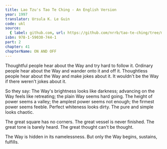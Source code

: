 ```yaml
---
title: Lao Tzu's Tao Te Ching - An English Version
year: 1997
translator: Ursula K. Le Guin
code: ukl
source:
  { label: github.com, url: https://github.com/nrrb/tao-te-ching/tree/master }
isbn: 978-1-59030-744-1
part: 2
chapter: 41
chapterName: ON AND OFF
---
```


Thoughtful people hear about the Way
and try hard to follow it.
Ordinary people hear about the Way
and wander onto it and off it.
Thoughtless people hear about the Way
and make jokes about it.
It wouldn't be the Way
if there weren't jokes about it.

So they say:
The Way's brightness looks like darkness;
advancing on the Way feels like retreating;
the plain Way seems hard going.
The height of power seems a valley;
the amplest power seems not enough;
the firmest power seems feeble.
Perfect whiteness looks dirty.
The pure and simple looks chaotic.

The great square has no corners.
The great vessel is never finished.
The great tone is barely heard.
The great thought can't be thought.

The Way is hidden
in its namelessness.
But only the Way
begins, sustains, fulfills.

